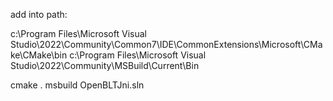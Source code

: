 
add into path:

c:\Program Files\Microsoft Visual Studio\2022\Community\Common7\IDE\CommonExtensions\Microsoft\CMake\CMake\bin
c:\Program Files\Microsoft Visual Studio\2022\Community\MSBuild\Current\Bin

cmake .
msbuild OpenBLTJni.sln

